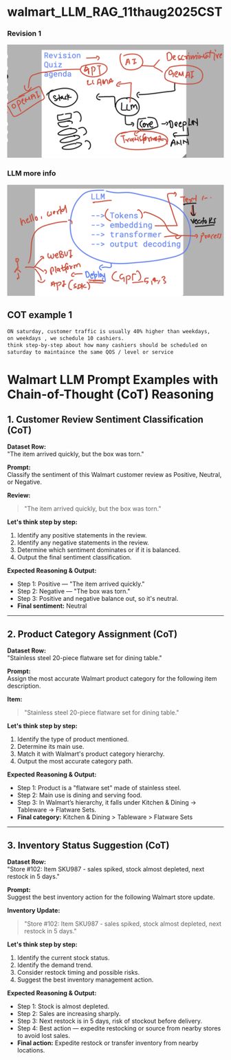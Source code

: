 # walmart_LLM_RAG_11thaug2025CST

### Revision 1 

<img src="rev1.png">

### LLM more info 

<img src="rev2.png">

## COT example 1 

```
ON saturday, customer traffic is usually 40% higher than weekdays,
on weekdays , we schedule 10 cashiers.
think step-by-step about how many cashiers should be scheduled on saturday to maintaince the same QOS / level or service

```

# Walmart LLM Prompt Examples with Chain-of-Thought (CoT) Reasoning

## 1. Customer Review Sentiment Classification (CoT)

**Dataset Row:**  
"The item arrived quickly, but the box was torn."

**Prompt:**  
Classify the sentiment of this Walmart customer review as Positive, Neutral, or Negative.

**Review:**  
> "The item arrived quickly, but the box was torn."

**Let's think step by step:**
1. Identify any positive statements in the review.
2. Identify any negative statements in the review.
3. Determine which sentiment dominates or if it is balanced.
4. Output the final sentiment classification.

**Expected Reasoning & Output:**
- Step 1: Positive — "The item arrived quickly."
- Step 2: Negative — "The box was torn."
- Step 3: Positive and negative balance out, so it's neutral.
- **Final sentiment:** Neutral

---

## 2. Product Category Assignment (CoT)

**Dataset Row:**  
"Stainless steel 20-piece flatware set for dining table."

**Prompt:**  
Assign the most accurate Walmart product category for the following item description.

**Item:**  
> "Stainless steel 20-piece flatware set for dining table."

**Let's think step by step:**
1. Identify the type of product mentioned.
2. Determine its main use.
3. Match it with Walmart's product category hierarchy.
4. Output the most accurate category path.

**Expected Reasoning & Output:**
- Step 1: Product is a "flatware set" made of stainless steel.
- Step 2: Main use is dining and serving food.
- Step 3: In Walmart’s hierarchy, it falls under Kitchen & Dining → Tableware → Flatware Sets.
- **Final category:** Kitchen & Dining > Tableware > Flatware Sets

---

## 3. Inventory Status Suggestion (CoT)

**Dataset Row:**  
"Store #102: Item SKU987 - sales spiked, stock almost depleted, next restock in 5 days."

**Prompt:**  
Suggest the best inventory action for the following Walmart store update.

**Inventory Update:**  
> "Store #102: Item SKU987 - sales spiked, stock almost depleted, next restock in 5 days."

**Let's think step by step:**
1. Identify the current stock status.
2. Identify the demand trend.
3. Consider restock timing and possible risks.
4. Suggest the best inventory management action.

**Expected Reasoning & Output:**
- Step 1: Stock is almost depleted.
- Step 2: Sales are increasing sharply.
- Step 3: Next restock is in 5 days, risk of stockout before delivery.
- Step 4: Best action — expedite restocking or source from nearby stores to avoid lost sales.
- **Final action:** Expedite restock or transfer inventory from nearby locations.